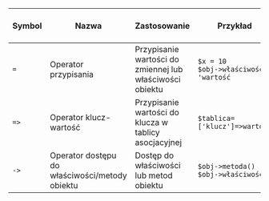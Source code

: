 
| Symbol | Nazwa                                          | Zastosowanie                                             | Przykład                                    | Czy działa z obiektami? | Czy działa z tablicami? |
| ------ | ---------------------------------------------- | -------------------------------------------------------- | ------------------------------------------- | ----------------------- | ----------------------- |
| `=`    | Operator przypisania                           | Przypisanie wartości do zmiennej lub właściwości obiektu | `$x = 10` <br>`$obj->właściwość = 'wartość` | Tak                     | Nie                     |
| `=>`   | Operator klucz-wartość                         | Przypisanie wartości do klucza w tablicy asocjacyjnej    | `$tablica=['klucz']=>wartość`               | Nie                     | Tak                     |
| `->`   | Operator dostępu do właściwości/metody obiektu | Dostęp do właściwości lub metod obiektu                  | `$obj->metoda()`<br>`$obj->właściwość`      | Tak                     | Nie                     |
